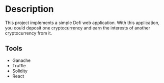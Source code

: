 # Description

This project implements a simple Defi web application. With this application, you could deposit one cryptocurrency and earn the interests of another cryptocurrency from it.

## Tools
- Ganache
- Truffle
- Solidity
- React